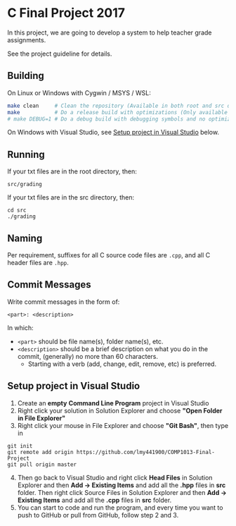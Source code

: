 # C Final Project 2017

In this project, we are going to develop a system to help teacher grade assignments.

See the project guideline for details.

## Building

On Linux or Windows with Cygwin / MSYS / WSL:

```bash
make clean     # Clean the repository (Available in both root and src directory)
make           # Do a release build with optimizations (Only available in root directory of project)
# make DEBUG=1 # Do a debug build with debugging symbols and no optimizations
```

On Windows with Visual Studio, see [Setup project in Visual Studio](#setup-project-in-visual-studio) below.

## Running

If your txt files are in the root directory, then:

```shell
src/grading
```

If your txt files are in the src directory, then:

```shell
cd src
./grading
```



## Naming <!-- Disclaimer -->

Per requirement, suffixes for all C source code files are `.cpp`, and all C header files are `.hpp`.

## Commit Messages

Write commit messages in the form of:

```
<part>: <description>
```

In which:

- `<part>` should be file name(s), folder name(s), etc.
- `<description>` should be a brief description on what you do in the commit, (generally) no more than 60 characters.
  - Starting with a verb (add, change, edit, remove, etc) is preferred.

## Setup project in Visual Studio

1. Create an **empty** **Command Line Program** project in Visual Studio
2. Right click your solution in Solution Explorer and choose **"Open Folder in File Explorer"**
3. Right click your mouse in File Explorer and choose **"Git Bash"**, then type in

```shell
git init
git remote add origin https://github.com/lmy441900/COMP1013-Final-Project
git pull origin master
```

4. Then go back to Visual Studio and right click **Head Files** in Solution Explorer and then **Add -> Existing Items** and add all the **.hpp** files in **src** folder. Then right click Source Files in Solution Explorer and then  **Add -> Existing Items** and add all the **.cpp** files in **src** folder.
5. You can start to code and run the program, and every time you want to push to GitHub or pull from GitHub, follow step 2 and 3.
